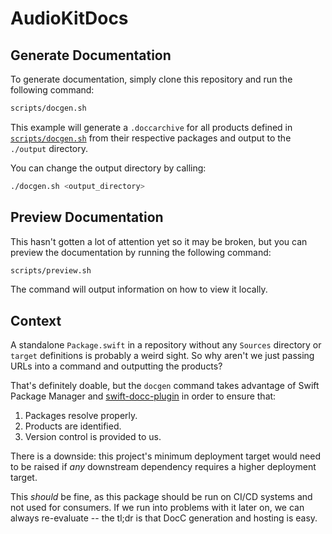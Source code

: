# AudioKitDocs

## Generate Documentation

To generate documentation, simply clone this repository and run the following command:

```sh
scripts/docgen.sh
```

This example will generate a `.doccarchive` for all products defined in [`scripts/docgen.sh`](/scripts/docgen.sh) from their respective packages and output to the `./output` directory.

You can change the output directory by calling:

```sh
./docgen.sh <output_directory>
```

## Preview Documentation

This hasn't gotten a lot of attention yet so it may be broken, but you can preview the documentation by running the following command:

```sh
scripts/preview.sh
```

The command will output information on how to view it locally.

## Context

A standalone `Package.swift` in a repository without any `Sources` directory or `target` definitions is probably a weird sight. So why aren't we just passing URLs into a command and outputting the products?

That's definitely doable, but the `docgen` command takes advantage of Swift Package Manager and [swift-docc-plugin](https://github.com/apple/swift-docc-plugin) in order to ensure that:

1. Packages resolve properly.
2. Products are identified.
3. Version control is provided to us.

There is a downside: this project's minimum deployment target would need to be raised if _any_ downstream dependency requires a higher deployment target.

This _should_ be fine, as this package should be run on CI/CD systems and not used for consumers. If we run into problems with it later on, we can always re-evaluate -- the tl;dr is that DocC generation and hosting is easy.
